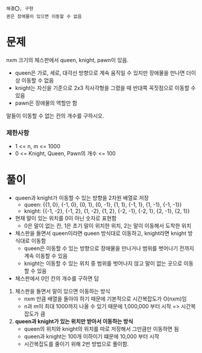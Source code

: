 ```
해결⭕️, 구현
퀸은 장애물이 있으면 이동할 수 없음
```

# 문제

nxm 크기의 체스판에서 queen, knight, pawn이 있음.

- queen은 가로, 세로, 대각선 방향으로 계속 움직일 수 있지만 장애물을 만나면 더이상 이동할 수 없음
- knight는 자신을 기준으로 2x3 직사각형을 그렸을 때 반대쪽 꼭짓점으로 이동할 수 있음
- pawn은 장애물의 역할만 함

말들이 이동할 수 없는 칸의 개수를 구하시오.

### 제한사항

- 1 <= n, m <= 1000
- 0 <= Knight, Queen, Pawn의 개수 <= 100

# 풀이

- queen과 knight가 이동할 수 있는 방향을 2차원 배열로 저장
  - queen: {{1, 0}, {-1, 0}, {0, 1}, {0, -1}, {1, 1}, {-1, 1}, {1, -1}, {-1, -1}}
  - knight: {{-1, -2}, {-1, 2}, {1, -2}, {1, 2}, {-2, -1}, {-2, 1}, {2, -1}, {2, 1}}
- 현재 말이 있는 위치를 0이 아닌 숫자로 표현함
  - 0은 말이 없는 칸, 1은 초기 말이 위치한 위치, 2는 말이 이동해서 도착한 위치
- 체스판을 돌면서 queen이라면 queen 방식대로 이동하고, knight라면 knight 방식대로 이동함
  - queen은 이동할 수 있는 방향으로 장애물을 만나거나 범위를 벗어나기 전까지 계속 이동할 수 있음
  - knight는 이동할 수 있는 위치 중 범위를 벗어나지 않고 말이 없는 곳으로 이동할 수 있음
- 체스판에서 0인 칸의 개수를 구하면 답

1. 체스판을 돌면서 말이 있으면 이동하는 방식
   - nxm 만큼 배열을 돌아야 하기 때문에 기본적으로 시간복잡도가 O(nxm)임
   - n과 m이 최대 1000까지 나올 수 있기 때문에 1,000,000 부터 시작 => 시간복잡도가 큼
2. **queen과 knight가 있는 위치만 받아서 이동하는 방식**
   - queen의 위치와 knight의 위치를 따로 저장해서 그만큼만 이동하면 됨
   - queen과 knight는 100개 이하이기 떄문에 10,000 부터 시작
   - 시간복잡도를 줄이기 위해 2번 방법으로 풀이함.
